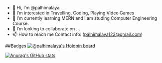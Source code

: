 - 👋 Hi, I’m @palhimalaya
- 👀 I’m interested in Travelling, Coding, Playing Video Games
- 🌱 I’m currently learning MERN and I am studing Computer Engineering Course.
- 💞️ I’m looking to collaborate on ...
- 📫 How to reach me Contact info: (palhimalaya123@gmail.com)

##Badges
[![@palhimalaya's Holopin board](https://holopin.me/palhimalaya)](https://holopin.io/@palhimalaya)


[![Anurag's GitHub stats](https://github-readme-stats.vercel.app/api?username=palhimalaya)](https://github.com/anuraghazra/github-readme-stats)
<!---
palhimalaya/palhimalaya is a ✨ special ✨ repository because its `README.md` (this file) appears on your GitHub profile.
You can click the Preview link to take a look at your changes.
--->




